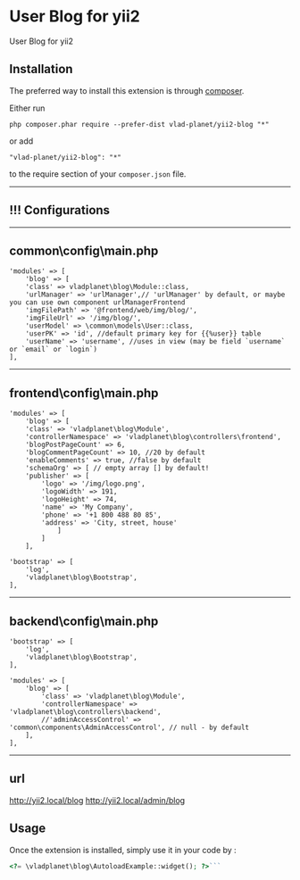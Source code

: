 User Blog for yii2
==================
User Blog for yii2

Installation
------------

The preferred way to install this extension is through [composer](http://getcomposer.org/download/).

Either run

```
php composer.phar require --prefer-dist vlad-planet/yii2-blog "*"
```

or add

```
"vlad-planet/yii2-blog": "*"
```

to the require section of your `composer.json` file.

____________________________________
!!! Configurations
------------------------------------
____________________________________
common\config\main.php
------------------------------------
 	'modules' => [
		'blog' => [
		'class' => vladplanet\blog\Module::class,
		'urlManager' => 'urlManager',// 'urlManager' by default, or maybe you can use own component urlManagerFrontend
		'imgFilePath' => '@frontend/web/img/blog/',
		'imgFileUrl' => '/img/blog/',
		'userModel' => \common\models\User::class,
		'userPK' => 'id', //default primary key for {{%user}} table
		'userName' => 'username', //uses in view (may be field `username` or `email` or `login`)
	],
	
____________________________________
frontend\config\main.php
------------------------------------
	'modules' => [
		'blog' => [
		'class' => 'vladplanet\blog\Module',
		'controllerNamespace' => 'vladplanet\blog\controllers\frontend',
		'blogPostPageCount' => 6,
		'blogCommentPageCount' => 10, //20 by default
		'enableComments' => true, //false by default
		'schemaOrg' => [ // empty array [] by default! 
		'publisher' => [
			'logo' => '/img/logo.png',
			'logoWidth' => 191,
			'logoHeight' => 74,
			'name' => 'My Company',
			'phone' => '+1 800 488 80 85',
			'address' => 'City, street, house'
                ]
            ]
        ],

	'bootstrap' => [
		'log',
		'vladplanet\blog\Bootstrap',
	],
		
____________________________________
backend\config\main.php
------------------------------------
	'bootstrap' => [
		'log',
		'vladplanet\blog\Bootstrap',
	],
		
	'modules' => [
		'blog' => [
			'class' => 'vladplanet\blog\Module',
			'controllerNamespace' => 'vladplanet\blog\controllers\backend',
			//'adminAccessControl' => 'common\components\AdminAccessControl', // null - by default 
		],
	],

____________________________________

url
------------------------------------
http://yii2.local/blog
http://yii2.local/admin/blog


Usage
-----

Once the extension is installed, simply use it in your code by  :

```php
<?= \vladplanet\blog\AutoloadExample::widget(); ?>```

